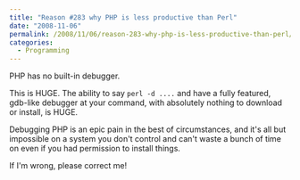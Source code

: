 ```yaml
---
title: "Reason #283 why PHP is less productive than Perl"
date: "2008-11-06"
permalink: /2008/11/06/reason-283-why-php-is-less-productive-than-perl/
categories:
  - Programming
---
```

PHP has no built-in debugger.

This is HUGE. The ability to say `perl -d ....` and have a fully featured, gdb-like debugger at your command, with absolutely nothing to download or install, is HUGE.

Debugging PHP is an epic pain in the best of circumstances, and it's all but impossible on a system you don't control and can't waste a bunch of time on even if you had permission to install things.

If I'm wrong, please correct me!
